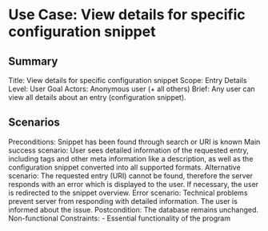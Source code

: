 # Use Case: View details for specific configuration snippet

## Summary

Title: View details for specific configuration snippet
Scope: Entry Details
Level: User Goal
Actors: Anonymous user (+ all others)
Brief: Any user can view all details about an entry (configuration snippet).

## Scenarios

Preconditions: Snippet has been found through search or URI is known
Main success scenario: User sees detailed information of the requested entry, including tags and other meta information like a description, as well as the configuration snippet converted into all supported formats.
Alternative scenario: The requested entry (URI) cannot be found, therefore the server responds with an error which is displayed to the user. If necessary, the user is redirected to the snippet overview.
Error scenario: Technical problems prevent server from responding with detailed information. The user is informed about the issue.
Postcondition: The database remains unchanged.
Non-functional Constraints: 
	- Essential functionality of the program
